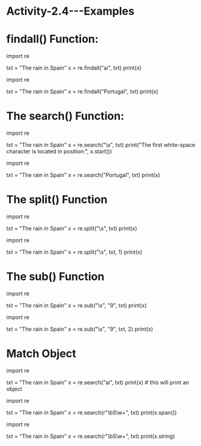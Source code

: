 # Activity-2.4---Examples

# findall() Function:
import re

txt = "The rain in Spain"
x = re.findall("ai", txt)
print(x)


import re

txt = "The rain in Spain"
x = re.findall("Portugal", txt)
print(x)


# The search() Function:
import re

txt = "The rain in Spain"
x = re.search("\s", txt)
print("The first white-space character is located in position:", x.start())


import re

txt = "The rain in Spain"
x = re.search("Portugal", txt)
print(x)


# The split() Function
import re

txt = "The rain in Spain"
x = re.split("\s", txt)
print(x)


import re

txt = "The rain in Spain"
x = re.split("\s", txt, 1)
print(x)


# The sub() Function
import re

txt = "The rain in Spain"
x = re.sub("\s", "9", txt)
print(x)


import re

txt = "The rain in Spain"
x = re.sub("\s", "9", txt, 2)
print(x)


# Match Object
import re

txt = "The rain in Spain"
x = re.search("ai", txt)
print(x)  # this will print an object


import re

txt = "The rain in Spain"
x = re.search(r"\bS\w+", txt)
print(x.span())


import re

txt = "The rain in Spain"
x = re.search(r"\bS\w+", txt)
print(x.string)


